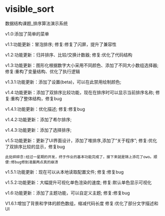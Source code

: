 # visible_sort

数据结构课题_排序算法演示系统

v1.0:添加了简单的菜单

v1.1:功能更新：冒泡排序;
    修复:修复了闪屏，提升了兼容性

v1.2:功能更新：归并排序、比较/交换计数器;
    修复:优化了代码结构

v1.3:功能更新：图形化根据数字大小采用不同颜色、添加了不同大小数组选择器;
    修复:重构了变量结构、优化了执行逻辑

v1.3.1:功能更新：添加了设置(beta)，可以在此禁用绘制颜色;

v1.4:功能更新：添加了双排序比较功能，现在在排序时可以显示当前排序名称;
    修复:重构了整体结构，修复bug

v1.4.1:功能更新：优化描述;
    修复:修复bug

v1.4.2:功能更新：添加了希尔排序;

v1.4.3:功能更新：添加了选择排序;

v1.5:功能更新：更新了UI界面设计，添加了堆排序,添加了“关于程序”;
    修复:优化了双排序比较的显示，修复bug

    此处碎碎念:经过一星期的开发，终于作业的基本功能完成了，接下来就是锦上添花了owo。顺便:修bug修到凌晨两点真的崩溃

v1.5.1:功能更新：现在可以从本地读取配置文件;
    修复:修复bug

v1.5.2:功能更新：大幅提升可视化单色渲染的速度;
    修复:默认单色显示可视化

v1.6:功能更新：添加了主题功能，可以自定义主题;
    修复:修复bug

V1.6.1:增加了背景和字体的颜色数组，缩减代码长度
    修复:优化了部分文字描述和UI
